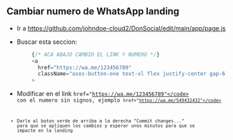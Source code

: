 ## Cambiar numero de WhatsApp landing

- Ir a https://github.com/johndoe-cloud2/DonSocial/edit/main/app/page.js

- Buscar esta seccion:

```js
        {/* ACA ABAJO CAMBIO EL LINK Y NUMERO */}
        <a
          href="https://wa.me/123456789"
          className="ases-button-one text-xl flex justify-center gap-6 items-center mt-8 mb-8"
        >
```

- Modificar en el link <code>href="https://wa.me/123456789"</code> con el numero sin signos, ejemplo <code>href="https://wa.me/549432432"</code>

- Darle al boton verde de arriba a la derecha "Commit changes..." para que se apliquen los cambios y esperar unos minutos para que se impacte en la landing
